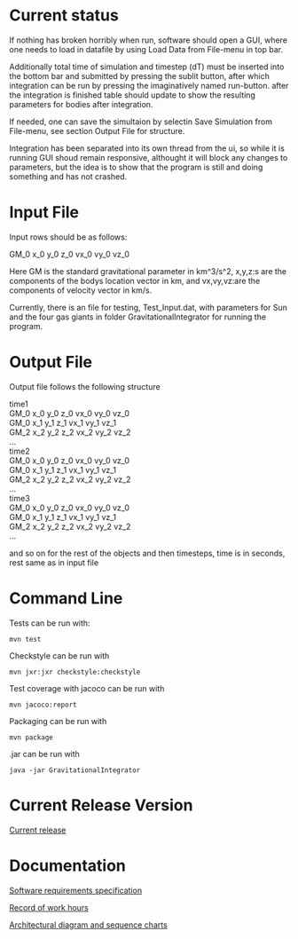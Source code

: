 Current status
==============
If nothing has broken horribly when run, software should open a GUI, where one needs to load in datafile by using Load Data from File-menu in top bar.

 Additionally total time of simulation and timestep (dT) must be inserted into the bottom bar and submitted by pressing the sublit button, after which integration can be run by pressing the imaginatively named run-button. after the integration is finished table should update to show the resulting parameters for bodies after integration.

If needed, one can save the simultaion by selectin Save Simulation from File-menu, see section Output File for structure. 

Integration has been separated into its own thread from the ui, so while it is running GUI shoud remain responsive, althought it will block any changes to parameters, but the idea is to show that the program is still  and doing something and has not crashed. 

Input File
==========
Input rows should be as follows:

GM_0 x_0 y_0 z_0 vx_0 vy_0 vz_0
 
Here GM is the standard gravitational parameter in km^3/s^2, x,y,z:s are the components of the bodys location vector in km, and vx,vy,vz:are the components of velocity vector in km/s.

Currently, there is an file for testing, Test_Input.dat, with parameters for Sun and the four gas giants in folder GravitationalIntegrator for running the program.

Output File
===========
Output file follows the following structure

time1<br/>
GM_0 x_0 y_0 z_0 vx_0 vy_0 vz_0<br/>
GM_0 x_1 y_1 z_1 vx_1 vy_1 vz_1<br/>
GM_2 x_2 y_2 z_2 vx_2 vy_2 vz_2<br/>
...<br/>
time2<br/>
GM_0 x_0 y_0 z_0 vx_0 vy_0 vz_0<br/>
GM_0 x_1 y_1 z_1 vx_1 vy_1 vz_1<br/>
GM_2 x_2 y_2 z_2 vx_2 vy_2 vz_2<br/>
...<br/>
time3<br/>
GM_0 x_0 y_0 z_0 vx_0 vy_0 vz_0<br/>
GM_0 x_1 y_1 z_1 vx_1 vy_1 vz_1<br/>
GM_2 x_2 y_2 z_2 vx_2 vy_2 vz_2<br/>
...

and so on for the rest of the objects and then timesteps, time is in seconds, rest same as in input file
 
Command Line
============
Tests can be run with: 
```
mvn test
```

Checkstyle can be run with
```
mvn jxr:jxr checkstyle:checkstyle
```

Test coverage with jacoco can be run with
```
mvn jacoco:report
```

Packaging can be run with 
```
mvn package
```

.jar can be run with
```
java -jar GravitationalIntegrator
```

Current Release Version
=======================
[Current release](https://github.com/MLumme/Ohjelmistotekniikka/releases/tag/Week5)

Documentation
=============
[Software requirements specification](../master/Harjoitusty�/Documentation/requirements_specification.md)

[Record of work hours](../master/Harjoitusty�/Documentation/record_of_work_hours.md)

[Architectural diagram and sequence charts](../master/Harjoitusty�/Documentation/architecture.md)


